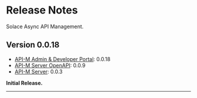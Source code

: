 # Release Notes

Solace Async API Management.

## Version 0.0.18
  * [API-M Admin & Developer Portal](https://github.com/solace-iot-team/async-apim/tree/main/apim-portal): 0.0.18
  * [API-M Server OpenAPI](https://github.com/solace-iot-team/async-apim/blob/main/apim-server/server/common/api.yml): 0.0.9
  * [API-M Server](https://github.com/solace-iot-team/async-apim/tree/main/apim-server): 0.0.3

**Initial Release.**


---
